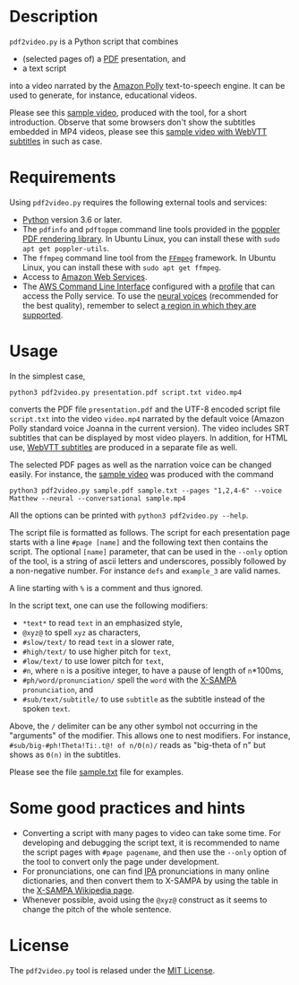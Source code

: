 # Description

`pdf2video.py` is a Python script that combines

* (selected pages of) a [PDF](https://en.wikipedia.org/wiki/PDF) presentation, and
* a text script

into a video narrated by the [Amazon Polly](https://aws.amazon.com/polly/) text-to-speech engine.
It can be used to generate, for instance, educational videos.

Please see this [sample video](https://users.aalto.fi/tjunttil/pdf2video.mp4),
produced with the tool, for a short introduction.
Observe that some browsers don't show the subtitles embedded in MP4 videos,
please see this [sample video with WebVTT subtitles](https://users.aalto.fi/tjunttil/pdf2video.html) in such as case.

# Requirements

Using `pdf2video.py` requires the following external tools and services:

* [Python](https://www.python.org/) version 3.6 or later.
* The `pdfinfo` and `pdftoppm` command line tools provided in the [poppler PDF rendering library](https://poppler.freedesktop.org/). In Ubuntu Linux, you can install these with `sudo apt get poppler-utils`.
* The `ffmpeg` command line tool from the [`FFmpeg`](https://ffmpeg.org/) framework. In Ubuntu Linux, you can install these with `sudo apt get ffmpeg`.
* Access to [Amazon Web Services](https://aws.amazon.com/).
* The [AWS Command Line Interface](https://aws.amazon.com/cli/) configured with a [profile](https://docs.aws.amazon.com/cli/latest/userguide/cli-configure-profiles.html) that can access the Polly service. To use the [neural voices](https://docs.aws.amazon.com/polly/latest/dg/ntts-voices-main.html) (recommended for the best quality), remember to select [a region in which they are supported](https://docs.aws.amazon.com/polly/latest/dg/NTTS-main.html).

# Usage

In the simplest case,
```
python3 pdf2video.py presentation.pdf script.txt video.mp4
```
converts the PDF file  `presentation.pdf` and
the UTF-8 encoded script file `script.txt`
into the video `video.mp4` narrated by the default voice (Amazon Polly standard voice Joanna in the current version).
The video includes SRT subtitles that can be displayed by most video players.
In addition, for HTML use, [WebVTT subtitles](https://www.w3schools.com/tags/tag_track.asp) are produced in a separate file as well.

The selected PDF pages as well as the narration voice can be changed easily.
For instance, the [sample video](https://users.aalto.fi/tjunttil/pdf2video.mp4) was produced with the command
```
python3 pdf2video.py sample.pdf sample.txt --pages "1,2,4-6" --voice Matthew --neural --conversational sample.mp4
```
All the options can be printed with `python3 pdf2video.py --help`.

The script file is formatted as follows.
The script for each presentation page starts with a line `#page [name]` and
the following text then contains the script. The optional `[name]` parameter, that can be used in the `--only` option of the tool, is a string of ascii letters and underscores, possibly followed by a non-negative number. For instance `defs` and `example_3` are valid names.

A line starting with `%` is a comment and thus ignored.

In the script text, one can use the following modifiers:

* `*text*` to read `text` in an emphasized style,
* `@xyz@` to spell `xyz` as characters,
* `#slow/text/` to read `text` in a slower rate,
* `#high/text/` to use higher pitch for `text`,
* `#low/text/` to use lower pitch for `text`,
* `#n`, where `n` is a positive integer, to have a pause of length of `n`*100ms,
* `#ph/word/pronunciation/` spell the `word` with the [X-SAMPA](https://en.wikipedia.org/wiki/X-SAMPA) `pronunciation`, and
* `#sub/text/subtitle/` to use `subtitle` as the subtitle instead of the spoken `text`.

Above, the `/` delimiter can be any other symbol not occurring in the "arguments" of the modifier.
This allows one to nest modifiers.
For instance,
`#sub/big-#ph!Theta!Ti:.t@! of n/Θ(n)/`
reads as "big-theta of n" but shows as `Θ(n)` in the subtitles.

Please see the file [sample.txt](sample.txt) file for examples.


# Some good practices and hints

* Converting a script with many pages to video can take some time. For developing and debugging the script text, it is recommended to name the script pages with `#page pagename`, and then use the `--only` option of the tool to convert only the page under development.
* For pronunciations, one can find [IPA](https://en.wikipedia.org/wiki/International_Phonetic_Alphabet) pronunciations in many online dictionaries, and then convert them to X-SAMPA by using the table in the [X-SAMPA Wikipedia page](https://en.wikipedia.org/wiki/X-SAMPA).
* Whenever possible, avoid using the `@xyz@` construct as it seems to change the pitch of the whole sentence.


# License

The `pdf2video.py` tool is relased under the [MIT License](https://opensource.org/licenses/MIT).
